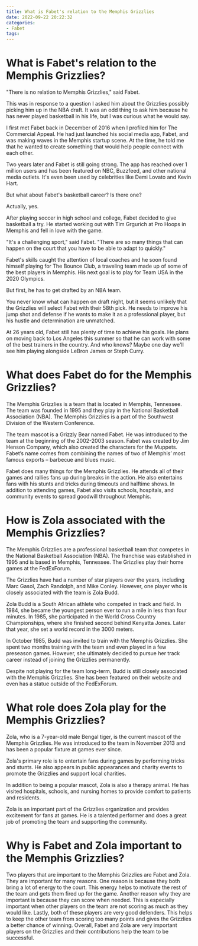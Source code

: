 ```yaml
---
title: What is Fabet's relation to the Memphis Grizzlies 
date: 2022-09-22 20:22:32
categories:
- Fabet
tags:
---
```



#  What is Fabet's relation to the Memphis Grizzlies? 

"There is no relation to Memphis Grizzlies," said Fabet.

This was in response to a question I asked him about the Grizzlies possibly picking him up in the NBA draft. It was an odd thing to ask him because he has never played basketball in his life, but I was curious what he would say.

I first met Fabet back in December of 2016 when I profiled him for The Commercial Appeal. He had just launched his social media app, Fabet, and was making waves in the Memphis startup scene. At the time, he told me that he wanted to create something that would help people connect with each other. 

Two years later and Fabet is still going strong. The app has reached over 1 million users and has been featured on NBC, Buzzfeed, and other national media outlets. It's even been used by celebrities like Demi Lovato and Kevin Hart. 

But what about Fabet's basketball career? Is there one?

Actually, yes. 

After playing soccer in high school and college, Fabet decided to give basketball a try. He started working out with Tim Grgurich at Pro Hoops in Memphis and fell in love with the game. 

"It's a challenging sport," said Fabet. "There are so many things that can happen on the court that you have to be able to adapt to quickly." 

Fabet's skills caught the attention of local coaches and he soon found himself playing for The Bounce Club, a traveling team made up of some of the best players in Memphis. His next goal is to play for Team USA in the 2020 Olympics. 

But first, he has to get drafted by an NBA team. 

You never know what can happen on draft night, but it seems unlikely that the Grizzlies will select Fabet with their 58th pick. He needs to improve his jump shot and defense if he wants to make it as a professional player, but his hustle and determination are unmatched. 


At 26 years old, Fabet still has plenty of time to achieve his goals. He plans on moving back to Los Angeles this summer so that he can work with some of the best trainers in the country. And who knows? Maybe one day we'll see him playing alongside LeBron James or Steph Curry.

#  What does Fabet do for the Memphis Grizzlies? 

The Memphis Grizzlies is a team that is located in Memphis, Tennessee. The team was founded in 1995 and they play in the National Basketball Association (NBA). The Memphis Grizzlies is a part of the Southwest Division of the Western Conference.

The team mascot is a Grizzly Bear named Fabet. He was introduced to the team at the beginning of the 2002-2003 season. Fabet was created by Jim Henson Company, which also created the characters for the Muppets. Fabet’s name comes from combining the names of two of Memphis’ most famous exports – barbecue and blues music.

Fabet does many things for the Memphis Grizzlies. He attends all of their games and rallies fans up during breaks in the action. He also entertains fans with his stunts and tricks during timeouts and halftime shows. In addition to attending games, Fabet also visits schools, hospitals, and community events to spread goodwill throughout Memphis.

#  How is Zola associated with the Memphis Grizzlies? 

The Memphis Grizzlies are a professional basketball team that competes in the National Basketball Association (NBA). The franchise was established in 1995 and is based in Memphis, Tennessee. The Grizzlies play their home games at the FedExForum.

The Grizzlies have had a number of star players over the years, including Marc Gasol, Zach Randolph, and Mike Conley. However, one player who is closely associated with the team is Zola Budd.

Zola Budd is a South African athlete who competed in track and field. In 1984, she became the youngest person ever to run a mile in less than four minutes. In 1985, she participated in the World Cross Country Championships, where she finished second behind Kenyatta Jones. Later that year, she set a world record in the 3000 meters.

In October 1985, Budd was invited to train with the Memphis Grizzlies. She spent two months training with the team and even played in a few preseason games. However, she ultimately decided to pursue her track career instead of joining the Grizzlies permanently.

Despite not playing for the team long-term, Budd is still closely associated with the Memphis Grizzlies. She has been featured on their website and even has a statue outside of the FedExForum.

#  What role does Zola play for the Memphis Grizzlies? 

Zola, who is a 7-year-old male Bengal tiger, is the current mascot of the Memphis Grizzlies. He was introduced to the team in November 2013 and has been a popular fixture at games ever since.

Zola's primary role is to entertain fans during games by performing tricks and stunts. He also appears in public appearances and charity events to promote the Grizzlies and support local charities.

In addition to being a popular mascot, Zola is also a therapy animal. He has visited hospitals, schools, and nursing homes to provide comfort to patients and residents.

Zola is an important part of the Grizzlies organization and provides excitement for fans at games. He is a talented performer and does a great job of promoting the team and supporting the community.

#  Why is Fabet and Zola important to the Memphis Grizzlies?

Two players that are important to the Memphis Grizzlies are Fabet and Zola. They are important for many reasons. One reason is because they both bring a lot of energy to the court. This energy helps to motivate the rest of the team and gets them fired up for the game. Another reason why they are important is because they can score when needed. This is especially important when other players on the team are not scoring as much as they would like. Lastly, both of these players are very good defenders. This helps to keep the other team from scoring too many points and gives the Grizzlies a better chance of winning. Overall, Fabet and Zola are very important players on the Grizzlies and their contributions help the team to be successful.
